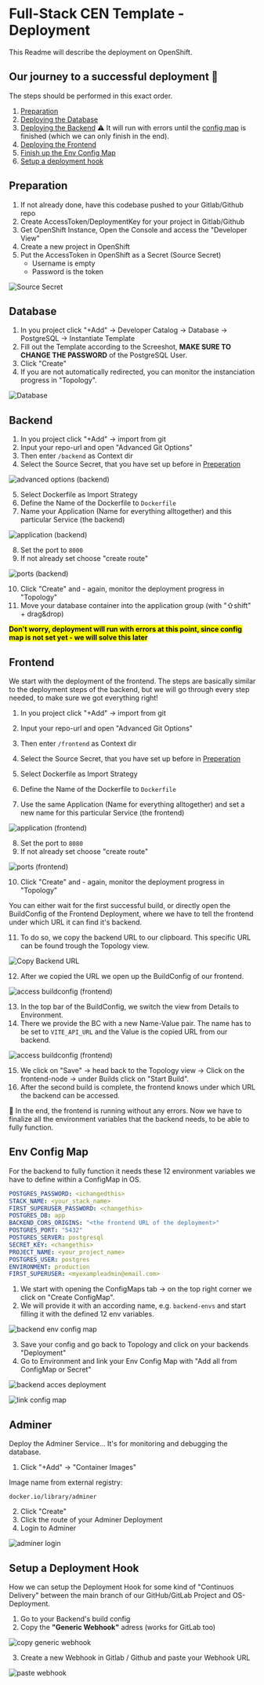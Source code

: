 # Full-Stack CEN Template - Deployment

This Readme will describe the deployment on OpenShift.

## Our journey to a successful deployment 🏁

The steps should be performed in this exact order.

1. [Preparation](#preparation)
2. [Deploying the Database](#database)
3. [Deploying the Backend](#backend) ⚠️ It will run with errors until the [config map](#env-config-map) is finished (which we can only finish in the end).
4. [Deploying the Frontend](#frontend)
5. [Finish up the Env Config Map](#env-config-map)
6. [Setup a deployment hook](#setup-a-deployment-hook)

## Preparation

1. If not already done, have this codebase pushed to your Gitlab/Github repo
2. Create AccessToken/DeploymentKey for your project in Gitlab/Github
3. Get OpenShift Instance, Open the Console and access the "Developer View"
4. Create a new project in OpenShift
5. Put the AccessToken in OpenShift as a Secret (Source Secret)
   - Username is empty
   - Password is the token

![Source Secret](img/openshif-deployment-source-secret.png)

## Database

1. In you project click "+Add" → Developer Catalog → Database → PostgreSQL → Instantiate Template
2. Fill out the Template according to the Screeshot, **MAKE SURE TO CHANGE THE PASSWORD** of the PostgreSQL User.
3. Click "Create"
4. If you are not automatically redirected, you can monitor the instanciation progress in "Topology".

![Database](img/openshift-postgres-deployment.png)

## Backend

1. In you project click "+Add" → import from git
2. Input your repo-url and open "Advanced Git Options"
3. Then enter `/backend` as Context dir
4. Select the Source Secret, that you have set up before in [Preperation](#preperation)

![advanced options (backend)](<img/openshift-deployment-config(1).png>)

5. Select Dockerfile as Import Strategy
6. Define the Name of the Dockerfile to `Dockerfile`
7. Name your Application (Name for everything alltogether) and this particular Service (the backend)

![application (backend)](<img/openshift-deployment-config(2).png>)

8. Set the port to `8000`
9. If not already set choose "create route"

![ports (backend)](<img/openshift-deployment-config(3).png>)

10. Click "Create" and - again, monitor the deployment progress in "Topology"
11. Move your database container into the application group (with "⇧shift" + drag&drop)

**<mark>Don't worry, deployment will run with errors at this point, since config map is not set yet - we will solve this later</mark>**

## Frontend

We start with the deployment of the frontend. The steps are basically similar to the deployment steps of the backend, but we will go through every step needed, to make sure we got everything right!

1. In you project click "+Add" → import from git
2. Input your repo-url and open "Advanced Git Options"
3. Then enter `/frontend` as Context dir
4. Select the Source Secret, that you have set up before in [Preperation](#preperation)


5. Select Dockerfile as Import Strategy
6. Define the Name of the Dockerfile to `Dockerfile`
7. Use the same Application (Name for everything alltogether) and set a new name for this particular Service (the frontend)

![application (frontend)](<img/openshift-frontend-deployment-config(2).png>)

8. Set the port to `8080`
9. If not already set choose "create route"

![ports (frontend)](<img/openshift-frontend-deployment-config(3).png>)

10. Click "Create" and - again, monitor the deployment progress in "Topology"

You can either wait for the first successful build, or directly open the BuildConfig of the Frontend Deployment, where we have to tell the frontend under which URL it can find it's backend.

11. To do so, we copy the backend URL to our clipboard. This specific URL can be found trough the Topology view.

![Copy Backend URL](img/openshift-access-backend-url.png)

12. After we copied the URL we open up the BuildConfig of our frontend.

![access buildconfig (frontend)](img/openshift-access-frontend-bc.png)


13. In the top bar of the BuildConfig, we switch the view from Details to Environment.
14. There we provide the BC with a new Name-Value pair. The name has to be set to `VITE_API_URL` and the Value is the copied URL from our backend.

![access buildconfig (frontend)](img/openshift-frontend-buildconfig.png)

15. We click on "Save" → head back to the Topology view → Click on the frontend-node → under Builds click on "Start Build".
16. After the second build is complete, the frontend knows under which URL the backend can be accessed.

🙌 In the end, the frontend is running without any errors. Now we have to finalize all the environment variables that the backend needs, to be able to fully function.

## Env Config Map

For the backend to fully function it needs these 12 environment variables we have to define within a ConfigMap in OS.

```yaml
POSTGRES_PASSWORD: <ichangedthis>
STACK_NAME: <your_stack_name>
FIRST_SUPERUSER_PASSWORD: <changethis>
POSTGRES_DB: app
BACKEND_CORS_ORIGINS: "<the frontend URL of the deployment>"
POSTGRES_PORT: "5432"
POSTGRES_SERVER: postgresql
SECRET_KEY: <changethis>
PROJECT_NAME: <your_project_name>
POSTGRES_USER: postgres
ENVIRONMENT: production
FIRST_SUPERUSER: <myexampleadmin@email.com>
```

1. We start with opening the ConfigMaps tab → on the top right corner we click on "Create ConfigMap".
2. We will provide it with an according name, e.g. `backend-envs` and start filling it with the defined 12 env variables.

![backend env config map](<img/openshift-env-config-map(1).png>)

3. Save your config and go back to Topology and click on your backends "Deployment"
4. Go to Environment and link your Env Config Map with "Add all from ConfigMap or Secret"

![backend acces deployment](img/openshift-backend-access-deployment.png)

![link config map](/img/openshift-backend-link-configmap.png)



## Adminer

Deploy the Adminer Service... It's for monitoring and debugging the database.

1. Click "+Add" → "Container Images"

Image name from external registry:

`docker.io/library/adminer`

2. Click "Create"
3. Click the route of your Adminer Deployment
4. Login to Adminer

![adminer login](img/adminer-login.png)


## Setup a Deployment Hook

How we can setup the Deployment Hook for some kind of "Continuos Delivery" between the main branch of our GitHub/GitLab Project and OS-Deployment.

1. Go to your Backend's build config
2. Copy the **"Generic Webhook"** adress (works for GitLab too)

![copy generic webhook](img/webhook(1).png)

3. Create a new Webhook in Gitlab / Github and paste your Webhook URL

![paste webhook](img/webhook(2).png)